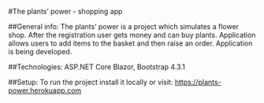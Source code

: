 #The plants’ power - shopping app 

##General info:
The plants’ power is a project which simulates a flower shop. After the registration user gets money and can buy plants. Application allows users to add items to the basket and then raise an order. Application is being developed. 

##Technologies: 
ASP.NET Core Blazor, 
Bootstrap 4.3.1

##Setup:
To run the project install it locally or visit: https://plants-power.herokuapp.com
